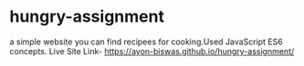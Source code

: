 # hungry-assignment
a simple website you can find recipees for cooking.Used JavaScript ES6 concepts.
Live Site Link- https://ayon-biswas.github.io/hungry-assignment/

